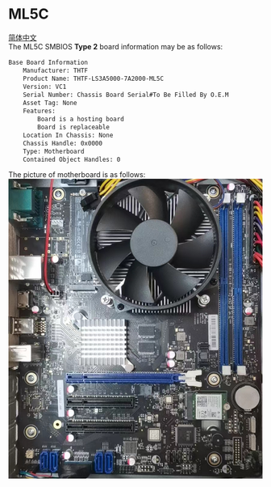 # ML5C  

[简体中文](https://github.com/loongson/Firmware/blob/main/5000Series/PC/ML5C/README_CN.md)  
The ML5C SMBIOS **Type 2** board information may be as follows:  
```  
Base Board Information
	Manufacturer: THTF
	Product Name: THTF-LS3A5000-7A2000-ML5C
	Version: VC1
	Serial Number: Chassis Board Serial#To Be Filled By O.E.M
	Asset Tag: None
	Features:
		Board is a hosting board
		Board is replaceable
	Location In Chassis: None
	Chassis Handle: 0x0000
	Type: Motherboard
	Contained Object Handles: 0
```  
The picture of motherboard is as follows:
![image](https://github.com/loongson/Firmware/blob/main/Image/ML5C.jpg)  

